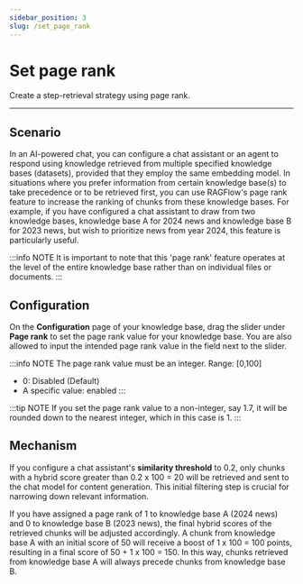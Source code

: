 ```yaml
---
sidebar_position: 3
slug: /set_page_rank
---
```


# Set page rank

Create a step-retrieval strategy using page rank.

---

## Scenario

In an AI-powered chat, you can configure a chat assistant or an agent to respond using knowledge retrieved from multiple specified knowledge bases (datasets), provided that they employ the same embedding model. In situations where you prefer information from certain knowledge base(s) to take precedence or to be retrieved first, you can use RAGFlow's page rank feature to increase the ranking of chunks from these knowledge bases. For example, if you have configured a chat assistant to draw from two knowledge bases, knowledge base A for 2024 news and knowledge base B for 2023 news, but wish to prioritize news from year 2024, this feature is particularly useful.

:::info NOTE
It is important to note that this 'page rank' feature operates at the level of the entire knowledge base rather than on individual files or documents.
:::

## Configuration

On the **Configuration** page of your knowledge base, drag the slider under **Page rank** to set the page rank value for your knowledge base. You are also allowed to input the intended page rank value in the field next to the slider.

:::info NOTE
The page rank value must be an integer. Range: [0,100]

- 0: Disabled (Default)
- A specific value: enabled
:::

:::tip NOTE
If you set the page rank value to a non-integer, say 1.7, it will be rounded down to the nearest integer, which in this case is 1.
:::

## Mechanism

If you configure a chat assistant's **similarity threshold** to 0.2, only chunks with a hybrid score greater than 0.2 x 100 = 20 will be retrieved and sent to the chat model for content generation. This initial filtering step is crucial for narrowing down relevant information.

If you have assigned a page rank of 1 to knowledge base A (2024 news) and 0 to knowledge base B (2023 news), the final hybrid scores of the retrieved chunks will be adjusted accordingly. A chunk from knowledge base A with an initial score of 50 will receive a boost of 1 x 100 = 100 points, resulting in a final score of 50 + 1 x 100 = 150. In this way, chunks retrieved from knowledge base A will always precede chunks from knowledge base B.